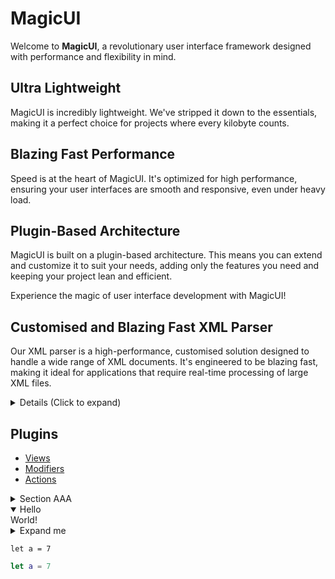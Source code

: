 # MagicUI

Welcome to **MagicUI**, a revolutionary user interface framework designed with performance and flexibility in mind. 

## Ultra Lightweight

MagicUI is incredibly lightweight. We've stripped it down to the essentials, making it a perfect choice for projects where every kilobyte counts.

## Blazing Fast Performance

Speed is at the heart of MagicUI. It's optimized for high performance, ensuring your user interfaces are smooth and responsive, even under heavy load.

## Plugin-Based Architecture

MagicUI is built on a plugin-based architecture. This means you can extend and customize it to suit your needs, adding only the features you need and keeping your project lean and efficient.

Experience the magic of user interface development with MagicUI!

## Customised and Blazing Fast XML Parser
Our XML parser is a high-performance, customised solution designed to handle a wide range of XML documents. It's engineered to be blazing fast, making it ideal for applications that require real-time processing of large XML files.
<details>
<summary>Details (Click to expand)</summary>

<h2>Features</h2>

<h3>Support for Comments</h3>

Our parser fully supports XML comments. This means you can include notes in your XML documents without affecting the data that the parser extracts.

```xml
<body>
<!-- This is a comment which will be ignored by parser -->
</text>Hello MagicUI!</text>
</body>
```

<h3>CDATA Support</h3>

```xml
<body>
<text><![CDATA[Any special characters like <>&']]></text>
</body>
```

The parser also supports CDATA sections, allowing you to include text that the parser will not interpret as XML markup. This is useful for including content such as scripts or HTML markup in your XML documents.

<h3>Ordered Attributes</h3>

Unlike many XML parsers, our solution maintains the order of attributes in XML elements. This can be crucial for applications where the order of attributes matters like in SwiftUI views.

```xml
<body>
<text font="largeTitle" background="yellow" padding="20">MAGIC UI</text>
</body>
```

```xml
<body>
<text font="largeTitle" padding="" background="yellow">MAGIC UI</text>
</body>
```

</details>

## Plugins

* [Views](./Views.md)
* [Modifiers](./Modifiers.md)
* [Actions](./Actions.md)

<details>
<summary>Section AAA</summary>
<details>
<summary>Section A.B</summary>
<details>
<summary>Section A.B.C</summary>
<details>
<summary>Section A.B.C.D</summary>
  Done!
</details>
</details>
</details>
</details>

<details open>
  <summary>Hello</summary>
  World!
</details>

<details>
  <summary>Expand me</summary>
  
```xml
<vstack>
  <circle foregroundColor="red"/>
  <circle foregroundColor="green"/>
  <circle foregroundColor="blue"/>
</vstack>
```

</details>



```
let a = 7
```

```swift
let a = 7
```
